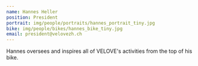 ```yaml
---
name: Hannes Heller
position: President
portrait: img/people/portraits/hannes_portrait_tiny.jpg 
bike: img/people/bikes/hannes_bike_tiny.jpg
email: president@velovezh.ch
---
```

Hannes oversees and inspires all of VELOVE's activities from the top of his bike.